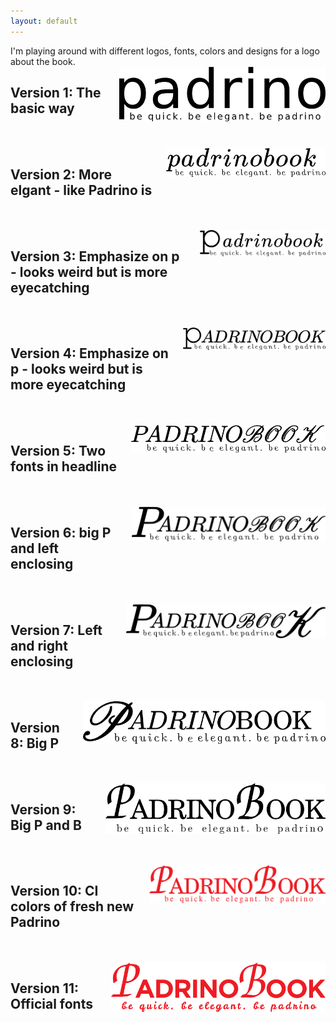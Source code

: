 ```yaml
---
layout: default
---
```


<div class="row">
  I'm playing around with different logos, fonts, colors and designs for a logo about the book.
</div>


<div class="row">
  <div class="twelve columns">
    <h2>Version 1: The basic way</h2>
      <a href="/logos/version1.png" class="fancybox"><img src="/logos/version1.png" class="center"/></a>
  </div>
</div>
<br />
<br />

<div class="row">
  <div class="twelve columns">
    <h2>Version 2: More elgant - like Padrino is</h2>
      <a href="/logos/version2.png" class="fancybox"><img src="/logos/version2.png" class="center"/></a>
  </div>
</div>
<br />
<br />

<div class="row">
  <div class="twelve columns">
    <h2>Version 3: Emphasize on p - looks weird but is more eyecatching</h2>
      <a href="/logos/version3.png" class="fancybox"><img src="/logos/version3.png" class="center"/></a>
  </div>
</div>
<br />
<br />

<div class="row">
  <div class="twelve columns">
    <h2>Version 4: Emphasize on p - looks weird but is more eyecatching</h2>
      <a href="/logos/version4.png" class="fancybox"><img src="/logos/version4.png" class="center"/></a>
  </div>
</div>
<br />
<br />

<div class="row">
  <div class="twelve columns">
    <h2>Version 5: Two fonts in headline</h2>
      <a href="/logos/version5.png" class="fancybox"><img src="/logos/version5.png" class="center"/></a>
  </div>
</div>
<br />
<br />

<div class="row">
  <div class="twelve columns">
    <h2>Version 6: big P and left enclosing</h2>
      <a href="/logos/version6.png" class="fancybox"><img src="/logos/version6.png" class="center"/></a>
  </div>
</div>
<br />
<br />

<div class="row">
  <div class="twelve columns">
    <h2>Version 7: Left and right enclosing</h2>
      <a href="/logos/version7.png" class="fancybox"><img src="/logos/version7.png" class="center"/></a>
  </div>
</div>
<br />
<br />

<div class="row">
  <div class="twelve columns">
    <h2>Version 8: Big P</h2>
      <a href="/logos/version8.png" class="fancybox"><img src="/logos/version8.png" class="center"/></a>
  </div>
</div>
<br />
<br />

<div class="row">
<div class="twelve columns">
  <h2>Version 9: Big P and B</h2>
    <a href="/logos/version9.png" class="fancybox"><img src="/logos/version9.png" class="center"/></a>
</div>
</div>
<br />
<br />

<div class="row">
  <div class="twelve columns">
    <h2>Version 10: CI colors of fresh new Padrino </h2>
      <a href="/logos/version10.png" class="fancybox"><img src="/logos/version10.png" class="center"/></a>
  </div>
</div>
<br />
<br />

<div class="row">
  <div class="twelve columns">
    <h2>Version 11: Official fonts</h2>
      <a href="/logos/version11.png" class="fancybox"><img src="/logos/version11.png" class="center"/></a>
  </div>
</div>

